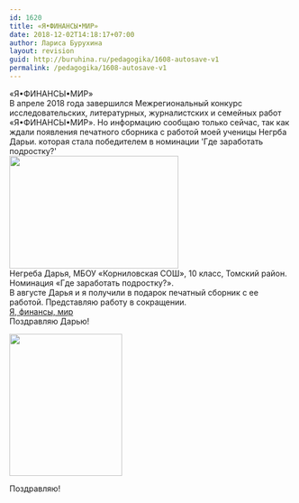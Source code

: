 ```yaml
---
id: 1620
title: «Я•ФИНАНСЫ•МИР»
date: 2018-12-02T14:18:17+07:00
author: Лариса Бурухина
layout: revision
guid: http://buruhina.ru/pedagogika/1608-autosave-v1
permalink: /pedagogika/1608-autosave-v1
---
```

«Я•ФИНАНСЫ•МИР»  
В апреле 2018 года завершился Межрегиональный конкурс исследовательских, литературных, журналистских и семейных работ «Я•ФИНАНСЫ•МИР». Но информацию сообщаю только сейчас, так как ждали появления печатного сборника с работой моей ученицы Негрба Дарьи. которая стала победителем в номинации 'Где заработать подростку?'  
[<img src="http://buruhina.ru/wp-content/uploads/2018/12/Я-Финасы-Мир-Негреба-Дарья-300x200.png" alt="" width="300" height="200" class="alignnone size-medium wp-image-1618" srcset="http://buruhina.ru/wp-content/uploads/2018/12/Я-Финасы-Мир-Негреба-Дарья-300x200.png 300w, http://buruhina.ru/wp-content/uploads/2018/12/Я-Финасы-Мир-Негреба-Дарья-768x513.png 768w, http://buruhina.ru/wp-content/uploads/2018/12/Я-Финасы-Мир-Негреба-Дарья.png 991w" sizes="(max-width: 300px) 100vw, 300px" />](http://buruhina.ru/wp-content/uploads/2018/12/Я-Финасы-Мир-Негреба-Дарья.png)  
Негреба Дарья, МБОУ «Корниловская СОШ», 10 класс, Томский район. Номинация «Где заработать подростку?».  
В августе Дарья и я получили в подарок печатный сборник с ее работой. Представляю работу в сокращении.  
[Я, финансы, мир](http://buruhina.ru/wp-content/uploads/2018/12/Я-финансы-мир.docx)  
Поздравляю Дарью! 

<div id="attachment_1520" style="width: 210px" class="wp-caption alignnone">
  <a href="http://buruhina.ru/wp-content/uploads/2018/11/264ae3b5614c927d899c8fb08b881a2d.jpg"><img aria-describedby="caption-attachment-1520" src="http://buruhina.ru/wp-content/uploads/2018/11/264ae3b5614c927d899c8fb08b881a2d.jpg" alt="" width="200" height="252" class="size-full wp-image-1520" /></a>
  
  <p id="caption-attachment-1520" class="wp-caption-text">
    Поздравляю!
  </p>
</div>